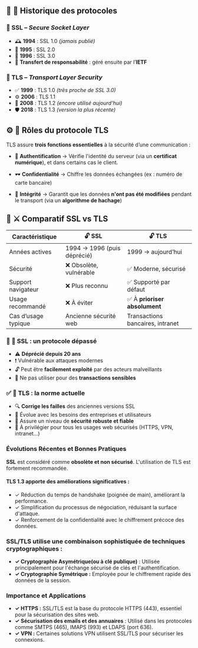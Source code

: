 ## 📜 **📅 Historique des protocoles**

### **🔁 SSL – *Secure Socket Layer***

- 🕰️ **1994** : SSL 1.0 *(jamais publié)*
- 🔁 **1995** : SSL 2.0
- 🔁 **1996** : SSL 3.0
- 📡 **Transfert de responsabilité** : géré ensuite par l’**IETF**

### **🔐 TLS – *Transport Layer Security***

- ✅ **1999** : TLS 1.0 *(très proche de SSL 3.0)*
- ⚙️ **2006** : TLS 1.1
- 🚀 **2008** : TLS 1.2 *(encore utilisé aujourd’hui)*
- 🛡️ **2018** : TLS 1.3 *(version la plus récente)*


## ⚙️ **🎯 Rôles du protocole TLS**

TLS assure **trois fonctions essentielles** à la sécurité d’une communication :

- 🧾 **Authentification** → Vérifie l'identité du serveur (via un **certificat numérique**), et dans certains cas le client.

- 🕶️ **Confidentialité** → Chiffre les données échangées (ex : numéro de carte bancaire)

- 🧬 **Intégrité** → Garantit que les données **n'ont pas été modifiées** pendant le transport (via un **algorithme de hachage**)


## **🔐 ⚔️ Comparatif SSL vs TLS**

| Caractéristique  | 🔓 SSL                       | 🔓 TLS                |
| -------------- | ------------------------- | ------------------ |
| Années actives | 1994 → 1996 (puis déprécié) | 1999 → aujourd’hui |
| Sécurité | ❌ Obsolète, vulnérable | ✅ Moderne, sécurisé |
| Support navigateur | ❌ Plus reconnu | ✅ Supporté par défaut |
| Usage recommandé | ❌ À éviter | ✅ À **prioriser absolument** |
| Cas d’usage typique | Ancienne sécurité web | Transactions bancaires, intranet |

### 📌 **🛑 SSL : un protocole dépassé**

- ⚠️ **Déprécié depuis 20 ans**
- ❗️ Vulnérable aux attaques modernes
- 🔓 Peut être **facilement exploité** par des acteurs malveillants
- 🚫 Ne pas utiliser pour des **transactions sensibles**



### ✅ **🔐 TLS : la norme actuelle**

- 🔍 **Corrige les failles** des anciennes versions SSL
- 🔄 Évolue avec les besoins des entreprises et utilisateurs
- 🧱 Assure un niveau de **sécurité robuste et fiable**
- 🎯 À privilégier pour tous les usages web sécurisés (HTTPS, VPN, intranet…)


### **Évolutions Récentes et Bonnes Pratiques**

**SSL** est considéré comme **obsolète et non sécurisé**. L'utilisation de TLS est fortement recommandée.

#### **TLS 1.3 apporte des améliorations significatives :**

- ✓ Réduction du temps de handshake (poignée de main), améliorant la performance.
- ✓ Simplification du processus de négociation, réduisant la surface d'attaque.
- ✓ Renforcement de la confidentialité avec le chiffrement précoce des données.



### **SSL/TLS utilise une combinaison sophistiquée de techniques cryptographiques :**

- **✓ Cryptographie Asymétrique(ou à clé publique)** : Utilisée principalement pour l'échange sécurisé de clés et l'authentification.
- **✓ Cryptographie Symétrique :** Employée pour le chiffrement rapide des données de la session.



### **Importance et Applications**

- **✓ HTTPS :** SSL/TLS est la base du protocole HTTPS (443), essentiel pour la sécurisation des sites web.
- **✓ Sécurisation des emails et des annuaires** : Utilisé dans les protocoles comme SMTPS (465), IMAPS (993) et LDAPS (port 636).
- **✓ VPN :** Certaines solutions VPN utilisent SSL/TLS pour sécuriser les connexions.
